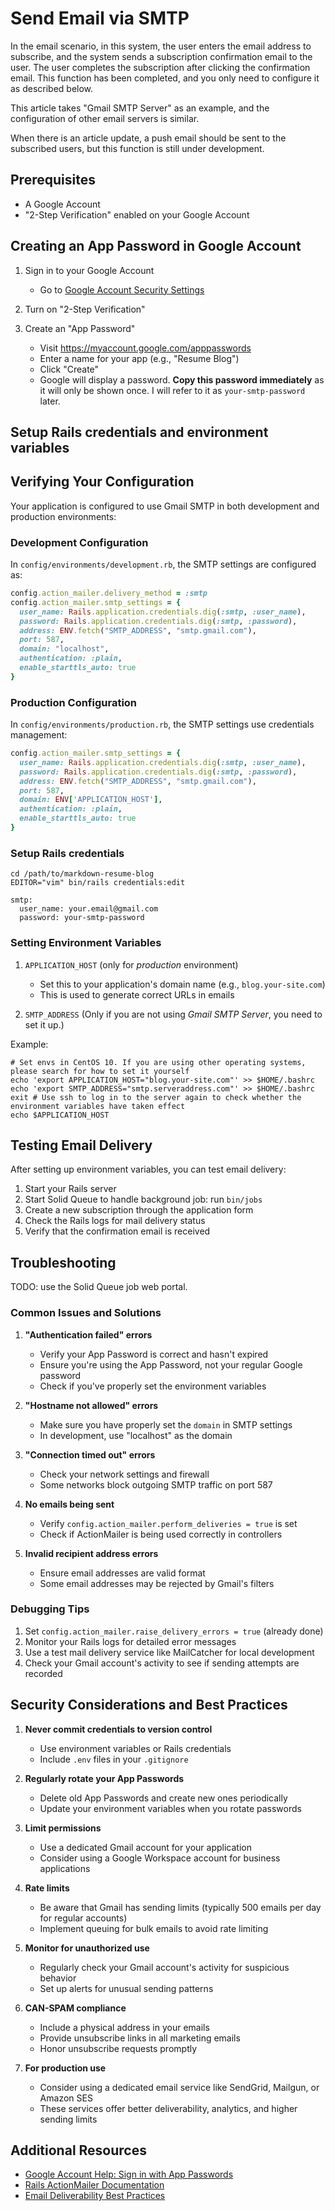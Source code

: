 # Send Email via SMTP

In the email scenario, in this system, the user enters the email address to subscribe, and the system sends a subscription confirmation email to the user. The user completes the subscription after clicking the confirmation email. This function has been completed, and you only need to configure it as described below.

This article takes "Gmail SMTP Server" as an example, and the configuration of other email servers is similar.

When there is an article update, a push email should be sent to the subscribed users, but this function is still under development.

## Prerequisites

- A Google Account
- "2-Step Verification" enabled on your Google Account

## Creating an App Password in Google Account

1. Sign in to your Google Account
    - Go to [Google Account Security Settings](https://myaccount.google.com/security)

2. Turn on "2-Step Verification"

3. Create an "App Password"
    - Visit https://myaccount.google.com/apppasswords
    - Enter a name for your app (e.g., "Resume Blog")
    - Click "Create"
    - Google will display a password. **Copy this password immediately** as it will only be shown once. I will refer to it as `your-smtp-password` later.

## Setup Rails credentials and environment variables

## Verifying Your Configuration

Your application is configured to use Gmail SMTP in both development and production environments:

### Development Configuration

In `config/environments/development.rb`, the SMTP settings are configured as:

```ruby
config.action_mailer.delivery_method = :smtp
config.action_mailer.smtp_settings = {
  user_name: Rails.application.credentials.dig(:smtp, :user_name),
  password: Rails.application.credentials.dig(:smtp, :password),
  address: ENV.fetch("SMTP_ADDRESS", "smtp.gmail.com"),
  port: 587,
  domain: "localhost",
  authentication: :plain,
  enable_starttls_auto: true
}
```

### Production Configuration

In `config/environments/production.rb`, the SMTP settings use credentials management:

```ruby
config.action_mailer.smtp_settings = {
  user_name: Rails.application.credentials.dig(:smtp, :user_name),
  password: Rails.application.credentials.dig(:smtp, :password),
  address: ENV.fetch("SMTP_ADDRESS", "smtp.gmail.com"),
  port: 587,
  domain: ENV['APPLICATION_HOST'],
  authentication: :plain,
  enable_starttls_auto: true
}
```

### Setup Rails credentials

```shell
cd /path/to/markdown-resume-blog
EDITOR="vim" bin/rails credentials:edit
```

```
smtp:
  user_name: your.email@gmail.com
  password: your-smtp-password
```

### Setting Environment Variables

1. `APPLICATION_HOST` (only for *production* environment)
    - Set this to your application's domain name (e.g., `blog.your-site.com`)
    - This is used to generate correct URLs in emails

2. `SMTP_ADDRESS` (Only if you are not using *Gmail SMTP Server*, you need to set it up.)

Example:

```shell
# Set envs in CentOS 10. If you are using other operating systems, please search for how to set it yourself
echo 'export APPLICATION_HOST="blog.your-site.com"' >> $HOME/.bashrc
echo 'export SMTP_ADDRESS="smtp.serveraddress.com"' >> $HOME/.bashrc
exit # Use ssh to log in to the server again to check whether the environment variables have taken effect
echo $APPLICATION_HOST
```

## Testing Email Delivery

After setting up environment variables, you can test email delivery:

1. Start your Rails server
2. Start Solid Queue to handle background job: run `bin/jobs`
3. Create a new subscription through the application form
4. Check the Rails logs for mail delivery status
5. Verify that the confirmation email is received

## Troubleshooting

TODO: use the Solid Queue job web portal.

### Common Issues and Solutions

1. **"Authentication failed" errors**
    - Verify your App Password is correct and hasn't expired
    - Ensure you're using the App Password, not your regular Google password
    - Check if you've properly set the environment variables

2. **"Hostname not allowed" errors**
    - Make sure you have properly set the `domain` in SMTP settings
    - In development, use "localhost" as the domain

3. **"Connection timed out" errors**
    - Check your network settings and firewall
    - Some networks block outgoing SMTP traffic on port 587

4. **No emails being sent**
    - Verify `config.action_mailer.perform_deliveries = true` is set
    - Check if ActionMailer is being used correctly in controllers

5. **Invalid recipient address errors**
    - Ensure email addresses are valid format
    - Some email addresses may be rejected by Gmail's filters

### Debugging Tips

1. Set `config.action_mailer.raise_delivery_errors = true` (already done)
2. Monitor your Rails logs for detailed error messages
3. Use a test mail delivery service like MailCatcher for local development
4. Check your Gmail account's activity to see if sending attempts are recorded

## Security Considerations and Best Practices

1. **Never commit credentials to version control**
    - Use environment variables or Rails credentials
    - Include `.env` files in your `.gitignore`

2. **Regularly rotate your App Passwords**
    - Delete old App Passwords and create new ones periodically
    - Update your environment variables when you rotate passwords

3. **Limit permissions**
    - Use a dedicated Gmail account for your application
    - Consider using a Google Workspace account for business applications

4. **Rate limits**
    - Be aware that Gmail has sending limits (typically 500 emails per day for regular accounts)
    - Implement queuing for bulk emails to avoid rate limiting

5. **Monitor for unauthorized use**
    - Regularly check your Gmail account's activity for suspicious behavior
    - Set up alerts for unusual sending patterns

6. **CAN-SPAM compliance**
    - Include a physical address in your emails
    - Provide unsubscribe links in all marketing emails
    - Honor unsubscribe requests promptly

7. **For production use**
    - Consider using a dedicated email service like SendGrid, Mailgun, or Amazon SES
    - These services offer better deliverability, analytics, and higher sending limits

## Additional Resources

- [Google Account Help: Sign in with App Passwords](https://support.google.com/accounts/answer/185833)
- [Rails ActionMailer Documentation](https://guides.rubyonrails.org/action_mailer_basics.html)
- [Email Deliverability Best Practices](https://www.sparkpost.com/resources/email-deliverability-guide/)
